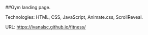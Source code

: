 ##Gym landing page.

Technologies: HTML, CSS, JavaScript, Animate.css, ScrollReveal.

URL: https://ivanalsc.github.io/fitness/